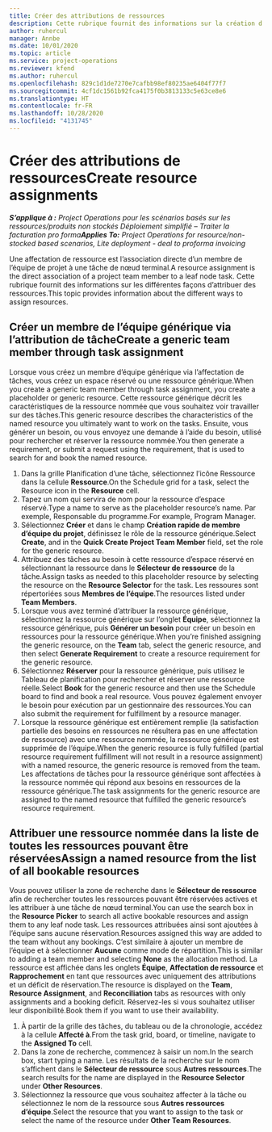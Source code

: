 ```yaml
---
title: Créer des attributions de ressources
description: Cette rubrique fournit des informations sur la création d’affectations de ressources génériques et nommées.
author: ruhercul
manager: Annbe
ms.date: 10/01/2020
ms.topic: article
ms.service: project-operations
ms.reviewer: kfend
ms.author: ruhercul
ms.openlocfilehash: 829c1d1de7270e7cafbb98ef80235ae6404f77f7
ms.sourcegitcommit: 4cf1dc1561b92fca4175f0b3813133c5e63ce8e6
ms.translationtype: HT
ms.contentlocale: fr-FR
ms.lasthandoff: 10/28/2020
ms.locfileid: "4131745"
---
```

# <a name="create-resource-assignments"></a><span data-ttu-id="042aa-103">Créer des attributions de ressources</span><span class="sxs-lookup"><span data-stu-id="042aa-103">Create resource assignments</span></span>

<span data-ttu-id="042aa-104">_**S’applique à :** Project Operations pour les scénarios basés sur les ressources/produits non stockés Déploiement simplifié – Traiter la facturation pro forma_</span><span class="sxs-lookup"><span data-stu-id="042aa-104">_**Applies To:** Project Operations for resource/non-stocked based scenarios, Lite deployment - deal to proforma invoicing_</span></span>


<span data-ttu-id="042aa-105">Une affectation de ressource est l’association directe d’un membre de l’équipe de projet à une tâche de nœud terminal.</span><span class="sxs-lookup"><span data-stu-id="042aa-105">A resource assignment is the direct association of a project team member to a leaf node task.</span></span> <span data-ttu-id="042aa-106">Cette rubrique fournit des informations sur les différentes façons d’attribuer des ressources.</span><span class="sxs-lookup"><span data-stu-id="042aa-106">This topic provides information about the different ways to assign resources.</span></span>

## <a name="create-a-generic-team-member-through-task-assignment"></a><span data-ttu-id="042aa-107">Créer un membre de l’équipe générique via l’attribution de tâche</span><span class="sxs-lookup"><span data-stu-id="042aa-107">Create a generic team member through task assignment</span></span>


<span data-ttu-id="042aa-108">Lorsque vous créez un membre d’équipe générique via l’affectation de tâches, vous créez un espace réservé ou une ressource générique.</span><span class="sxs-lookup"><span data-stu-id="042aa-108">When you create a generic team member through task assignment, you create a placeholder or generic resource.</span></span> <span data-ttu-id="042aa-109">Cette ressource générique décrit les caractéristiques de la ressource nommée que vous souhaitez voir travailler sur des tâches.</span><span class="sxs-lookup"><span data-stu-id="042aa-109">This generic resource describes the characteristics of the named resource you ultimately want to work on the tasks.</span></span> <span data-ttu-id="042aa-110">Ensuite, vous générer un besoin, ou vous envoyez une demande à l’aide du besoin, utilisé pour rechercher et réserver la ressource nommée.</span><span class="sxs-lookup"><span data-stu-id="042aa-110">You then generate a requirement, or submit a request using the requirement, that is used to search for and book the named resource.</span></span>

1. <span data-ttu-id="042aa-111">Dans la grille Planification d’une tâche, sélectionnez l’icône Ressource dans la cellule **Ressource**.</span><span class="sxs-lookup"><span data-stu-id="042aa-111">On the Schedule grid for a task, select the Resource icon in the **Resource** cell.</span></span>
2. <span data-ttu-id="042aa-112">Tapez un nom qui servira de nom pour la ressource d’espace réservé.</span><span class="sxs-lookup"><span data-stu-id="042aa-112">Type a name to serve as the placeholder resource’s name.</span></span> <span data-ttu-id="042aa-113">Par exemple, Responsable du programme.</span><span class="sxs-lookup"><span data-stu-id="042aa-113">For example, Program Manager.</span></span>
3. <span data-ttu-id="042aa-114">Sélectionnez **Créer** et dans le champ **Création rapide de membre d’équipe du projet**, définissez le rôle de la ressource générique.</span><span class="sxs-lookup"><span data-stu-id="042aa-114">Select **Create**, and in the **Quick Create Project Team Member** field, set the role for the generic resource.</span></span>
4. <span data-ttu-id="042aa-115">Attribuez des tâches au besoin à cette ressource d’espace réservé en sélectionnant la ressource dans le **Sélecteur de ressource** de la tâche.</span><span class="sxs-lookup"><span data-stu-id="042aa-115">Assign tasks as needed to this placeholder resource by selecting the resource on the **Resource Selector** for the task.</span></span> <span data-ttu-id="042aa-116">Les ressoures sont répertoriées sous **Membres de l’équipe**.</span><span class="sxs-lookup"><span data-stu-id="042aa-116">The resources listed under **Team Members**.</span></span>
5. <span data-ttu-id="042aa-117">Lorsque vous avez terminé d’attribuer la ressource générique, sélectionnez la ressource générique sur l’onglet **Équipe**, sélectionnez la ressource générique, puis **Générer un besoin** pour créer un besoin en ressources pour la ressource générique.</span><span class="sxs-lookup"><span data-stu-id="042aa-117">When you’re finished assigning the generic resource, on the **Team** tab, select the generic resource, and then select **Generate Requirement** to create a resource requirement for the generic resource.</span></span>
6. <span data-ttu-id="042aa-118">Sélectionnez **Réserver** pour la ressource générique, puis utilisez le Tableau de planification pour rechercher et réserver une ressource réelle.</span><span class="sxs-lookup"><span data-stu-id="042aa-118">Select **Book** for the generic resource and then use the Schedule board to find and book a real resource.</span></span> <span data-ttu-id="042aa-119">Vous pouvez également envoyer le besoin pour exécution par un gestionnaire des ressources.</span><span class="sxs-lookup"><span data-stu-id="042aa-119">You can also submit the requirement for fulfillment by a resource manager.</span></span>
7. <span data-ttu-id="042aa-120">Lorsque la ressource générique est entièrement remplie (la satisfaction partielle des besoins en ressources ne résultera pas en une affectation de ressource) avec une ressource nommée, la ressource générique est supprimée de l’équipe.</span><span class="sxs-lookup"><span data-stu-id="042aa-120">When the generic resource is fully fulfilled (partial resource requirement fulfillment will not result in a resource assignment) with a named resource, the generic resource is removed from the team.</span></span> <span data-ttu-id="042aa-121">Les affectations de tâches pour la ressource générique sont affectées à la ressource nommée qui répond aux besoins en ressources de la ressource générique.</span><span class="sxs-lookup"><span data-stu-id="042aa-121">The task assignments for the generic resource are assigned to the named resource that fulfilled the generic resource’s resource requirement.</span></span>

## <a name="assign-a-named-resource-from-the-list-of-all-bookable-resources"></a><span data-ttu-id="042aa-122">Attribuer une ressource nommée dans la liste de toutes les ressources pouvant être réservées</span><span class="sxs-lookup"><span data-stu-id="042aa-122">Assign a named resource from the list of all bookable resources</span></span>

<span data-ttu-id="042aa-123">Vous pouvez utiliser la zone de recherche dans le **Sélecteur de ressource** afin de rechercher toutes les ressources pouvant être réservées actives et les attribuer à une tâche de nœud terminal.</span><span class="sxs-lookup"><span data-stu-id="042aa-123">You can use the search box in the **Resource Picker** to search all active bookable resources and assign them to any leaf node task.</span></span> <span data-ttu-id="042aa-124">Les ressources attribuées ainsi sont ajoutées à l’équipe sans aucune réservation.</span><span class="sxs-lookup"><span data-stu-id="042aa-124">Resources assigned this way are added to the team without any bookings.</span></span> <span data-ttu-id="042aa-125">C’est similaire à ajouter un membre de l’équipe et à sélectionner **Aucune** comme mode de répartition.</span><span class="sxs-lookup"><span data-stu-id="042aa-125">This is similar to adding a team member and selecting **None** as the allocation method.</span></span> <span data-ttu-id="042aa-126">La ressource est affichée dans les onglets **Équipe**, **Affectation de ressource** et **Rapprochement** en tant que ressources avec uniquement des attributions et un déficit de réservation.</span><span class="sxs-lookup"><span data-stu-id="042aa-126">The resource is displayed on the **Team**, **Resource Assignment**, and **Reconciliation** tabs as resources with only assignments and a booking deficit.</span></span> <span data-ttu-id="042aa-127">Réservez-les si vous souhaitez utiliser leur disponibilité.</span><span class="sxs-lookup"><span data-stu-id="042aa-127">Book them if you want to use their availability.</span></span>

1. <span data-ttu-id="042aa-128">À partir de la grille des tâches, du tableau ou de la chronologie, accédez à la cellule **Affecté à**.</span><span class="sxs-lookup"><span data-stu-id="042aa-128">From the task grid, board, or timeline, navigate to the **Assigned To** cell.</span></span>
2. <span data-ttu-id="042aa-129">Dans la zone de recherche, commencez à saisir un nom.</span><span class="sxs-lookup"><span data-stu-id="042aa-129">In the search box, start typing a name.</span></span> <span data-ttu-id="042aa-130">Les résultats de la recherche sur le nom s’affichent dans le **Sélecteur de ressource** sous **Autres ressources**.</span><span class="sxs-lookup"><span data-stu-id="042aa-130">The search results for the name are displayed in the **Resource Selector** under **Other Resources**.</span></span>
3. <span data-ttu-id="042aa-131">Sélectionnez la ressource que vous souhaitez affecter à la tâche ou sélectionnez le nom de la ressource sous **Autres ressources d’équipe**.</span><span class="sxs-lookup"><span data-stu-id="042aa-131">Select the resource that you want to assign to the task or select the name of the resource under **Other Team Resources**.</span></span>
